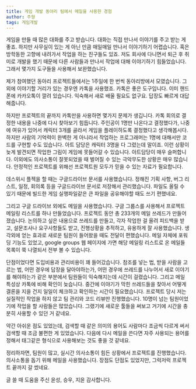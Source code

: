 ```yaml
---
title: 게임 개발 동아리 팀에서 메일을 사용한 경험
author: 주형
tags: 게임개발
---
```


게임을 만들 때 많은 대화를 주고 받습니다. 대화는 직접 만나서 이야기를 주고 받는 게 좋죠. 하지만 사무실이 있는 게 아닌 만큼 매일매일 만나서 이야기하기 어렵습니다. 혹은 방학동한 고향에 내려가서 작업을 하는 친구들도 있죠. 저도 회사에 다니면서 퇴근 후 취미로 개발을 했기 때문에 다른 사람들과 만나서 작업에 대해 이야기하기 힘들었습니다. 그래서 몇가지 도구들을 사용해서 보완했습니다.

제가 참여했던 동아리 프로젝트들에서는 1주일에 한 번씩 동아리방에서 모였습니다. 그 외에 이야기할 거리가 있는 경우엔 카톡을 사용했죠. 카톡은 좋은 도구입니다. 이미 핸드폰에 카카오톡이 깔려 있습니다. 익숙해서 새로 배울 필요도 없구요. 답장도 빠르게 대답해줍니다.

하지만 프로젝트의 끝까지 카톡만을 사용하면 몇가지 문제가 생깁니다. 카톡 회의로 결정한 내용을 나중에 다시 찾아보기 힘듭니다. 주인공이 1명만 나온다고 결정했다가, 나중에 여유가 있어서 캐릭터 3개를 골라서 게임을 플레이하도록 결정했다고 생각해봅시다. 하지만 사람의 기억력이 완벽한 게 아니라서 작업하는 프로그래머는 1명에 대해서만 코드를 구현할 수도 있습니다. 아트 담당은 캐릭터 3명을 다 그렸는데 말이죠. 이런 상황이 늦게 발견되면 작업한 그림이 게임에 못들어갈 수 있습니다. 아트담당이 매우 슬퍼합니다. 이외에도 의사소통이 잘못되었을 때 벌어질 수 있는 극악무도한 상황은 매우 많습니다. 안정적인 프로젝트를 위해선 프로젝트원 모두가 믿을 수 있는 자료가 필요합니다.

데스위시 플젝을 할 때는 구글드라이브 문서를 사용했습니다. 정해진 기획 사항, 버그 리스트, 일정, 회의록 등을 구글드라이브 문서로 저장해서 관리했습니다. 파일도 올릴 수 있기 때문에 빌드한 게임 실행파일같은 큰 파일을 공유해야할 때도 쓰기 편했네요.

그리고 구글 드라이브 외에도 메일을 사용했습니다. 구글 그룹스를 사용해서 프로젝트 메일링 리스트를 하나 만들었습니다. 프로젝트 동안 총 233개의 메일 쓰레드가 만들어졌습니다. 논의하고 싶은 내용으로 쓰레드를 만들고, 각자 작업한 걸 올려 피드백을 받고, 설문조사나 요구사항들도 받고, 진행상황을 추적하고, 유용하게 잘 사용했습니다.  생각외에 얻는 효과로 새로운 팀원이 들어왔을 때도 전달이 편했습니다. 메일 자체에 포워딩 기능도 있었고, google groups 웹 페이지에 가면 해당 메일링 리스트로 온 메일들 목록이 쭉 나열되서 전부 볼 수 있습니다.

단점이었다면 도입비용과 관리비용이 꽤 들어갔습니다. 참조를 넣는 법, 받을 사람을 고르는 법, 어떤 경우에 답장을 달아야하는가, 어떤 경우에 쓰레드를 나누어서 새로 이야기를 해야하는가 같은 부분에서 팀원들이 익숙해지는데 시간이 걸렸습니다. 그리고 메일 특성상 카톡에 비해 확인이 늦습니다. 중간에 이야기가 막힌 쓰레드들을 찾아서 어떻게 결론을 지을 건지 일일이 체크하고 확인하는 시간이 필요했습니다. 프로젝트 당시 저는 실질적인 작업을 하지 않고 팀 관리와 코드 리뷰만 진행했습니다. 10명이 넘는 팀원이었기에 작업을 할 사람들은 많았습니다. 그랬기에 새로운 툴들을 써보고 거기에 시간을 충분히 사용할 수 있던 거 같네요.

약간 아쉬운 점도 있었는데, 검색할 때 같은 의미의 용어도 사람마다 조금씩 다르게 써서 검색할 때 조금 불편한 게 있었습니다. 다음에 다시 메일을 쓴다면 자주 사용되는 용어를 정해서 태그같은 형식으로 사용해보는 것도 좋을 것 같네요.

정리하자면, 팀원이 많고, 실시간 의사소통이 힘든 상황에서 프로젝트를 진행했습니다. 의사소통을 돕기 위해 메일을 사용했습니다. 장점도 단점도 있었지만, 그럭저럭 프로젝트 끝까지 갈 썼네요.

글 쓸 때 도움을 주신 윤성, 승우, 지윤 감사합니다.
